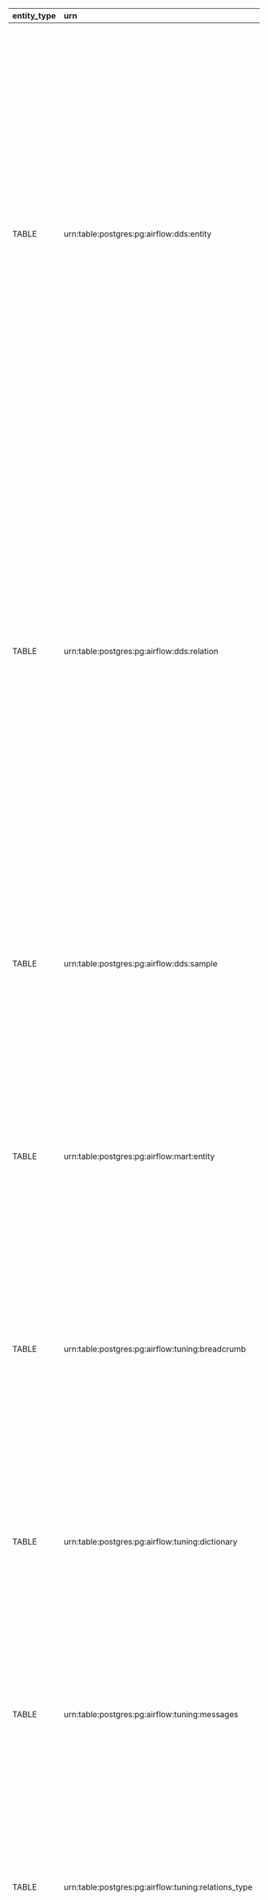 | entity_type   | urn                                                       | entity_name_short    | entity_name                 | search_data                                                                           | json_data                                                                                                                                                                                                                                                                                                                                                                                                                                                                                                                                                                                                                                                                                                                                                                                                                                                                                                                                                                               | tables                                                                                                                                                                                                                                                                                                                                                                                                                                                                                                                                                                                                                                                                                                                                                                                                                                                                                                                                                                                                                                                                                                                                                                                                                                                                                                                                                                                                                          | json_system                                                                         |
|:--------------|:----------------------------------------------------------|:---------------------|:----------------------------|:--------------------------------------------------------------------------------------|:----------------------------------------------------------------------------------------------------------------------------------------------------------------------------------------------------------------------------------------------------------------------------------------------------------------------------------------------------------------------------------------------------------------------------------------------------------------------------------------------------------------------------------------------------------------------------------------------------------------------------------------------------------------------------------------------------------------------------------------------------------------------------------------------------------------------------------------------------------------------------------------------------------------------------------------------------------------------------------------|:--------------------------------------------------------------------------------------------------------------------------------------------------------------------------------------------------------------------------------------------------------------------------------------------------------------------------------------------------------------------------------------------------------------------------------------------------------------------------------------------------------------------------------------------------------------------------------------------------------------------------------------------------------------------------------------------------------------------------------------------------------------------------------------------------------------------------------------------------------------------------------------------------------------------------------------------------------------------------------------------------------------------------------------------------------------------------------------------------------------------------------------------------------------------------------------------------------------------------------------------------------------------------------------------------------------------------------------------------------------------------------------------------------------------------------|:------------------------------------------------------------------------------------|
| TABLE         | urn:table:postgres:pg:airflow:dds:entity                  | entity               | dds.entity                  | urn:table:postgres:pg:airflow:dds:entity dds.entity                                   | {'estimated_rows': 0, 'table_size': 8192, 'full_table_size': 98304, 'index_json': [{'ddl': 'CREATE INDEX entity_name_trgm_index ON dds.entity USING gin (entity_name gin_trgm_ops)', 'name': 'entity_name_trgm_index'}, {'ddl': 'CREATE INDEX entity_loaded_by_index ON dds.entity USING gin (loaded_by)', 'name': 'entity_loaded_by_index'}, {'ddl': 'CREATE INDEX entity_type_index ON dds.entity USING gin (entity_type)', 'name': 'entity_type_index'}, {'ddl': 'CREATE INDEX entity_search_data_trgm_gin_index ON dds.entity USING gin (search_data gin_trgm_ops)', 'name': 'entity_search_data_trgm_gin_index'}, {'ddl': 'CREATE INDEX entity_json_system ON dds.entity USING gin (json_system)', 'name': 'entity_json_system'}, {'ddl': 'CREATE UNIQUE INDEX entity_urn_index ON dds.entity USING btree (urn)', 'name': 'entity_urn_index'}], 'table_rights': [{'rights': ['TRIGGER', 'INSERT', 'SELECT', 'UPDATE', 'DELETE', 'TRUNCATE', 'REFERENCES'], 'grantee': 'airflow'}]} | [{'columns': ['Key', 'Value'], 'data': [{'Key': 'Owner', 'Value': 'airflow'}, {'Key': 'Rows', 'Value': '0'}, {'Key': 'Data size', 'Value': '8.00 KB'}, {'Key': 'Total relation size', 'Value': '96.00 KB'}], 'header': 'General', 'display_headers': '0'}, {'columns': ['Definitions', 'Name'], 'data': [{'Name': 'entity_name_trgm_index', 'Definitions': 'CREATE INDEX entity_name_trgm_index ON dds.entity USING gin (entity_name gin_trgm_ops)'}, {'Name': 'entity_loaded_by_index', 'Definitions': 'CREATE INDEX entity_loaded_by_index ON dds.entity USING gin (loaded_by)'}, {'Name': 'entity_type_index', 'Definitions': 'CREATE INDEX entity_type_index ON dds.entity USING gin (entity_type)'}, {'Name': 'entity_search_data_trgm_gin_index', 'Definitions': 'CREATE INDEX entity_search_data_trgm_gin_index ON dds.entity USING gin (search_data gin_trgm_ops)'}, {'Name': 'entity_json_system', 'Definitions': 'CREATE INDEX entity_json_system ON dds.entity USING gin (json_system)'}, {'Name': 'entity_urn_index', 'Definitions': 'CREATE UNIQUE INDEX entity_urn_index ON dds.entity USING btree (urn)'}], 'header': 'Table indexes', 'display_headers': '1'}, {'columns': ['Account name', 'Enable privilege'], 'data': [{'Account name': 'airflow', 'Enable privilege': "['TRIGGER', 'INSERT', 'SELECT', 'UPDATE', 'DELETE', 'TRUNCATE', 'REFERENCES']"}], 'header': 'Table rights', 'display_headers': '1'}] | {'system_for_search': 'Postgres', 'type_for_search': 'Table', 'card_type': 'Table'} |
| TABLE         | urn:table:postgres:pg:airflow:dds:relation                | relation             | dds.relation                | urn:table:postgres:pg:airflow:dds:relation dds.relation                               | {'estimated_rows': 0, 'table_size': 8192, 'full_table_size': 57344, 'index_json': [{'ddl': 'CREATE UNIQUE INDEX rel_unique ON dds.relation USING btree (source, destination, type)', 'name': 'rel_unique'}, {'ddl': 'CREATE INDEX relation_attribute_index ON dds.relation USING btree (attribute)', 'name': 'relation_attribute_index'}, {'ddl': 'CREATE INDEX relation_loaded_by_index ON dds.relation USING gin (loaded_by)', 'name': 'relation_loaded_by_index'}, {'ddl': 'CREATE INDEX relation_destination_index ON dds.relation USING btree (destination)', 'name': 'relation_destination_index'}, {'ddl': 'CREATE INDEX relation_source_index ON dds.relation USING btree (source)', 'name': 'relation_source_index'}], 'table_rights': [{'rights': ['INSERT', 'SELECT', 'UPDATE', 'DELETE', 'TRUNCATE', 'REFERENCES', 'TRIGGER'], 'grantee': 'airflow'}]}                                                                                                                      | [{'columns': ['Key', 'Value'], 'data': [{'Key': 'Owner', 'Value': 'airflow'}, {'Key': 'Rows', 'Value': '0'}, {'Key': 'Data size', 'Value': '8.00 KB'}, {'Key': 'Total relation size', 'Value': '56.00 KB'}], 'header': 'General', 'display_headers': '0'}, {'columns': ['Definitions', 'Name'], 'data': [{'Name': 'rel_unique', 'Definitions': 'CREATE UNIQUE INDEX rel_unique ON dds.relation USING btree (source, destination, type)'}, {'Name': 'relation_attribute_index', 'Definitions': 'CREATE INDEX relation_attribute_index ON dds.relation USING btree (attribute)'}, {'Name': 'relation_loaded_by_index', 'Definitions': 'CREATE INDEX relation_loaded_by_index ON dds.relation USING gin (loaded_by)'}, {'Name': 'relation_destination_index', 'Definitions': 'CREATE INDEX relation_destination_index ON dds.relation USING btree (destination)'}, {'Name': 'relation_source_index', 'Definitions': 'CREATE INDEX relation_source_index ON dds.relation USING btree (source)'}], 'header': 'Table indexes', 'display_headers': '1'}, {'columns': ['Account name', 'Enable privilege'], 'data': [{'Account name': 'airflow', 'Enable privilege': "['INSERT', 'SELECT', 'UPDATE', 'DELETE', 'TRUNCATE', 'REFERENCES', 'TRIGGER']"}], 'header': 'Table rights', 'display_headers': '1'}]                                                                                                                              | {'system_for_search': 'Postgres', 'type_for_search': 'Table', 'card_type': 'Table'} |
| TABLE         | urn:table:postgres:pg:airflow:dds:sample                  | sample               | dds.sample                  | urn:table:postgres:pg:airflow:dds:sample dds.sample                                   | {'estimated_rows': 0, 'table_size': 8192, 'full_table_size': 16384, 'index_json': [{'ddl': 'CREATE INDEX sample_urn_index ON dds.sample USING btree (urn)', 'name': 'sample_urn_index'}], 'table_rights': [{'rights': ['INSERT', 'SELECT', 'UPDATE', 'DELETE', 'TRUNCATE', 'REFERENCES', 'TRIGGER'], 'grantee': 'airflow'}]}                                                                                                                                                                                                                                                                                                                                                                                                                                                                                                                                                                                                                                                            | [{'columns': ['Key', 'Value'], 'data': [{'Key': 'Owner', 'Value': 'airflow'}, {'Key': 'Rows', 'Value': '0'}, {'Key': 'Data size', 'Value': '8.00 KB'}, {'Key': 'Total relation size', 'Value': '16.00 KB'}], 'header': 'General', 'display_headers': '0'}, {'columns': ['Definitions', 'Name'], 'data': [{'Name': 'sample_urn_index', 'Definitions': 'CREATE INDEX sample_urn_index ON dds.sample USING btree (urn)'}], 'header': 'Table indexes', 'display_headers': '1'}, {'columns': ['Account name', 'Enable privilege'], 'data': [{'Account name': 'airflow', 'Enable privilege': "['INSERT', 'SELECT', 'UPDATE', 'DELETE', 'TRUNCATE', 'REFERENCES', 'TRIGGER']"}], 'header': 'Table rights', 'display_headers': '1'}]                                                                                                                                                                                                                                                                                                                                                                                                                                                                                                                                                                                                                                                                                                    | {'system_for_search': 'Postgres', 'type_for_search': 'Table', 'card_type': 'Table'} |
| TABLE         | urn:table:postgres:pg:airflow:mart:entity                 | entity               | mart.entity                 | urn:table:postgres:pg:airflow:mart:entity mart.entity                                 | {'estimated_rows': 0, 'table_size': 8192, 'full_table_size': 8192, 'index_json': None, 'table_rights': [{'rights': ['INSERT', 'TRIGGER', 'REFERENCES', 'TRUNCATE', 'DELETE', 'UPDATE', 'SELECT'], 'grantee': 'airflow'}]}                                                                                                                                                                                                                                                                                                                                                                                                                                                                                                                                                                                                                                                                                                                                                               | [{'columns': ['Key', 'Value'], 'data': [{'Key': 'Owner', 'Value': 'airflow'}, {'Key': 'Rows', 'Value': '0'}, {'Key': 'Data size', 'Value': '8.00 KB'}, {'Key': 'Total relation size', 'Value': '8.00 KB'}], 'header': 'General', 'display_headers': '0'}, {'columns': [], 'data': [{}], 'header': 'Table indexes', 'display_headers': '1'}, {'columns': ['Account name', 'Enable privilege'], 'data': [{'Account name': 'airflow', 'Enable privilege': "['INSERT', 'TRIGGER', 'REFERENCES', 'TRUNCATE', 'DELETE', 'UPDATE', 'SELECT']"}], 'header': 'Table rights', 'display_headers': '1'}]                                                                                                                                                                                                                                                                                                                                                                                                                                                                                                                                                                                                                                                                                                                                                                                                                                    | {'system_for_search': 'Postgres', 'type_for_search': 'Table', 'card_type': 'Table'} |
| TABLE         | urn:table:postgres:pg:airflow:tuning:breadcrumb           | breadcrumb           | tuning.breadcrumb           | urn:table:postgres:pg:airflow:tuning:breadcrumb tuning.breadcrumb                     | {'estimated_rows': 0, 'table_size': 8192, 'full_table_size': 16384, 'index_json': [{'ddl': 'CREATE INDEX breadcrumb_urn_index ON tuning.breadcrumb USING btree (urn)', 'name': 'breadcrumb_urn_index'}], 'table_rights': [{'rights': ['INSERT', 'SELECT', 'UPDATE', 'DELETE', 'TRUNCATE', 'REFERENCES', 'TRIGGER'], 'grantee': 'airflow'}]}                                                                                                                                                                                                                                                                                                                                                                                                                                                                                                                                                                                                                                             | [{'columns': ['Key', 'Value'], 'data': [{'Key': 'Owner', 'Value': 'airflow'}, {'Key': 'Rows', 'Value': '0'}, {'Key': 'Data size', 'Value': '8.00 KB'}, {'Key': 'Total relation size', 'Value': '16.00 KB'}], 'header': 'General', 'display_headers': '0'}, {'columns': ['Definitions', 'Name'], 'data': [{'Name': 'breadcrumb_urn_index', 'Definitions': 'CREATE INDEX breadcrumb_urn_index ON tuning.breadcrumb USING btree (urn)'}], 'header': 'Table indexes', 'display_headers': '1'}, {'columns': ['Account name', 'Enable privilege'], 'data': [{'Account name': 'airflow', 'Enable privilege': "['INSERT', 'SELECT', 'UPDATE', 'DELETE', 'TRUNCATE', 'REFERENCES', 'TRIGGER']"}], 'header': 'Table rights', 'display_headers': '1'}]                                                                                                                                                                                                                                                                                                                                                                                                                                                                                                                                                                                                                                                                                     | {'system_for_search': 'Postgres', 'type_for_search': 'Table', 'card_type': 'Table'} |
| TABLE         | urn:table:postgres:pg:airflow:tuning:dictionary           | dictionary           | tuning.dictionary           | urn:table:postgres:pg:airflow:tuning:dictionary tuning.dictionary                     | {'estimated_rows': 0, 'table_size': 8192, 'full_table_size': 8192, 'index_json': None, 'table_rights': [{'rights': ['TRUNCATE', 'INSERT', 'SELECT', 'UPDATE', 'DELETE', 'REFERENCES', 'TRIGGER'], 'grantee': 'airflow'}]}                                                                                                                                                                                                                                                                                                                                                                                                                                                                                                                                                                                                                                                                                                                                                               | [{'columns': ['Key', 'Value'], 'data': [{'Key': 'Owner', 'Value': 'airflow'}, {'Key': 'Rows', 'Value': '0'}, {'Key': 'Data size', 'Value': '8.00 KB'}, {'Key': 'Total relation size', 'Value': '8.00 KB'}], 'header': 'General', 'display_headers': '0'}, {'columns': [], 'data': [{}], 'header': 'Table indexes', 'display_headers': '1'}, {'columns': ['Account name', 'Enable privilege'], 'data': [{'Account name': 'airflow', 'Enable privilege': "['TRUNCATE', 'INSERT', 'SELECT', 'UPDATE', 'DELETE', 'REFERENCES', 'TRIGGER']"}], 'header': 'Table rights', 'display_headers': '1'}]                                                                                                                                                                                                                                                                                                                                                                                                                                                                                                                                                                                                                                                                                                                                                                                                                                    | {'system_for_search': 'Postgres', 'type_for_search': 'Table', 'card_type': 'Table'} |
| TABLE         | urn:table:postgres:pg:airflow:tuning:messages             | messages             | tuning.messages             | urn:table:postgres:pg:airflow:tuning:messages tuning.messages                         | {'estimated_rows': 0, 'table_size': 8192, 'full_table_size': 8192, 'index_json': None, 'table_rights': [{'rights': ['UPDATE', 'DELETE', 'TRUNCATE', 'REFERENCES', 'SELECT', 'TRIGGER', 'INSERT'], 'grantee': 'airflow'}]}                                                                                                                                                                                                                                                                                                                                                                                                                                                                                                                                                                                                                                                                                                                                                               | [{'columns': ['Key', 'Value'], 'data': [{'Key': 'Owner', 'Value': 'airflow'}, {'Key': 'Rows', 'Value': '0'}, {'Key': 'Data size', 'Value': '8.00 KB'}, {'Key': 'Total relation size', 'Value': '8.00 KB'}], 'header': 'General', 'display_headers': '0'}, {'columns': [], 'data': [{}], 'header': 'Table indexes', 'display_headers': '1'}, {'columns': ['Account name', 'Enable privilege'], 'data': [{'Account name': 'airflow', 'Enable privilege': "['UPDATE', 'DELETE', 'TRUNCATE', 'REFERENCES', 'SELECT', 'TRIGGER', 'INSERT']"}], 'header': 'Table rights', 'display_headers': '1'}]                                                                                                                                                                                                                                                                                                                                                                                                                                                                                                                                                                                                                                                                                                                                                                                                                                    | {'system_for_search': 'Postgres', 'type_for_search': 'Table', 'card_type': 'Table'} |
| TABLE         | urn:table:postgres:pg:airflow:tuning:relations_type       | relations_type       | tuning.relations_type       | urn:table:postgres:pg:airflow:tuning:relations_type tuning.relations_type             | {'estimated_rows': 0, 'table_size': 8192, 'full_table_size': 8192, 'index_json': None, 'table_rights': [{'rights': ['INSERT', 'TRIGGER', 'REFERENCES', 'TRUNCATE', 'DELETE', 'UPDATE', 'SELECT'], 'grantee': 'airflow'}]}                                                                                                                                                                                                                                                                                                                                                                                                                                                                                                                                                                                                                                                                                                                                                               | [{'columns': ['Key', 'Value'], 'data': [{'Key': 'Owner', 'Value': 'airflow'}, {'Key': 'Rows', 'Value': '0'}, {'Key': 'Data size', 'Value': '8.00 KB'}, {'Key': 'Total relation size', 'Value': '8.00 KB'}], 'header': 'General', 'display_headers': '0'}, {'columns': [], 'data': [{}], 'header': 'Table indexes', 'display_headers': '1'}, {'columns': ['Account name', 'Enable privilege'], 'data': [{'Account name': 'airflow', 'Enable privilege': "['INSERT', 'TRIGGER', 'REFERENCES', 'TRUNCATE', 'DELETE', 'UPDATE', 'SELECT']"}], 'header': 'Table rights', 'display_headers': '1'}]                                                                                                                                                                                                                                                                                                                                                                                                                                                                                                                                                                                                                                                                                                                                                                                                                                    | {'system_for_search': 'Postgres', 'type_for_search': 'Table', 'card_type': 'Table'} |
| TABLE         | urn:table:postgres:pg:airflow:tuning:search_help          | search_help          | tuning.search_help          | urn:table:postgres:pg:airflow:tuning:search_help tuning.search_help                   | {'estimated_rows': 0, 'table_size': 8192, 'full_table_size': 8192, 'index_json': None, 'table_rights': [{'rights': ['TRIGGER', 'INSERT', 'SELECT', 'UPDATE', 'DELETE', 'TRUNCATE', 'REFERENCES'], 'grantee': 'airflow'}]}                                                                                                                                                                                                                                                                                                                                                                                                                                                                                                                                                                                                                                                                                                                                                               | [{'columns': ['Key', 'Value'], 'data': [{'Key': 'Owner', 'Value': 'airflow'}, {'Key': 'Rows', 'Value': '0'}, {'Key': 'Data size', 'Value': '8.00 KB'}, {'Key': 'Total relation size', 'Value': '8.00 KB'}], 'header': 'General', 'display_headers': '0'}, {'columns': [], 'data': [{}], 'header': 'Table indexes', 'display_headers': '1'}, {'columns': ['Account name', 'Enable privilege'], 'data': [{'Account name': 'airflow', 'Enable privilege': "['TRIGGER', 'INSERT', 'SELECT', 'UPDATE', 'DELETE', 'TRUNCATE', 'REFERENCES']"}], 'header': 'Table rights', 'display_headers': '1'}]                                                                                                                                                                                                                                                                                                                                                                                                                                                                                                                                                                                                                                                                                                                                                                                                                                    | {'system_for_search': 'Postgres', 'type_for_search': 'Table', 'card_type': 'Table'} |
| TABLE         | urn:table:postgres:pg:airflow:tuning:search_system_x_type | search_system_x_type | tuning.search_system_x_type | urn:table:postgres:pg:airflow:tuning:search_system_x_type tuning.search_system_x_type | {'estimated_rows': 0, 'table_size': 8192, 'full_table_size': 8192, 'index_json': None, 'table_rights': [{'rights': ['SELECT', 'INSERT', 'UPDATE', 'DELETE', 'TRUNCATE', 'REFERENCES', 'TRIGGER'], 'grantee': 'airflow'}]}                                                                                                                                                                                                                                                                                                                                                                                                                                                                                                                                                                                                                                                                                                                                                               | [{'columns': ['Key', 'Value'], 'data': [{'Key': 'Owner', 'Value': 'airflow'}, {'Key': 'Rows', 'Value': '0'}, {'Key': 'Data size', 'Value': '8.00 KB'}, {'Key': 'Total relation size', 'Value': '8.00 KB'}], 'header': 'General', 'display_headers': '0'}, {'columns': [], 'data': [{}], 'header': 'Table indexes', 'display_headers': '1'}, {'columns': ['Account name', 'Enable privilege'], 'data': [{'Account name': 'airflow', 'Enable privilege': "['SELECT', 'INSERT', 'UPDATE', 'DELETE', 'TRUNCATE', 'REFERENCES', 'TRIGGER']"}], 'header': 'Table rights', 'display_headers': '1'}]                                                                                                                                                                                                                                                                                                                                                                                                                                                                                                                                                                                                                                                                                                                                                                                                                                    | {'system_for_search': 'Postgres', 'type_for_search': 'Table', 'card_type': 'Table'} |